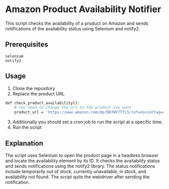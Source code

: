# Amazon Product Availability Notifier
This script checks the availability of a product on Amazon and sends notifications of the availability status using Selenium and notify2.

## Prerequisites

    selenium
    notify2


## Usage

1.    Clone the repository
2.    Replace the product URL
```sh
def check_product_availability():
    # You need to change the url to the product you want 
    product_url = 'https://www.amazon.com/dp/B07WY7TTL5/ref=nosim?tag=americanapparel.com-20&th=1&psc=1'
```
3.    Additionally you should set a cron job to run the script at a specific time.
4.    Run the script

## Explanation

The script uses Selenium to open the product page in a headless browser and locate the availability element by its ID. It checks the availability status and sends notifications using the notify2 library. The status notifications include temporarily out of stock, currently unavailable, in stock, and availability not found. The script quits the webdriver after sending the notification.
